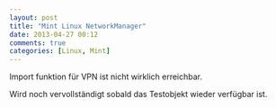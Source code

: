 ```yaml
---
layout: post
title: "Mint Linux NetworkManager"
date: 2013-04-27 00:12
comments: true
categories: [Linux, Mint]
---
```


Import funktion für VPN ist nicht wirklich erreichbar.

Wird noch vervollständigt sobald das Testobjekt wieder verfügbar ist. 

